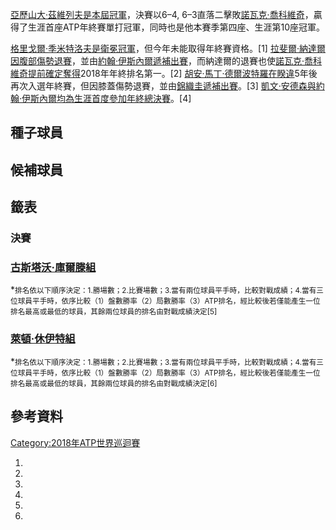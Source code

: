 [亞歷山大·茲維列夫是本屆冠軍](https://zh.wikipedia.org/wiki/亞歷山大·茲維列夫 "wikilink")，決賽以6–4,
6–3直落二擊敗[諾瓦克·喬科維奇](../Page/諾瓦克·喬科維奇.md "wikilink")，贏得了生涯首座ATP年終賽單打冠軍，同時也是他本賽季第四座、生涯第10座冠軍。

[格里戈爾·季米特洛夫是衛冕冠軍](../Page/格里戈爾·季米特洛夫.md "wikilink")，但今年未能取得年終賽資格。\[1\]
[拉斐爾·納達爾因腹部傷勢退賽](https://zh.wikipedia.org/wiki/拉斐爾·納達爾 "wikilink")，並由[約翰·伊斯內爾遞補出賽](../Page/約翰·伊斯內爾.md "wikilink")，而納達爾的退賽也使[諾瓦克·喬科維奇提前確定奪得](../Page/諾瓦克·喬科維奇.md "wikilink")2018年年終排名第一。\[2\]
[胡安·馬丁·德爾波特羅在睽違](../Page/胡安·馬丁·德爾波特羅.md "wikilink")5年後再次入選年終賽，但因膝蓋傷勢退賽，並由[錦織圭遞補出賽](https://zh.wikipedia.org/wiki/錦織圭 "wikilink")。\[3\]
[凱文·安德森與](https://zh.wikipedia.org/wiki/凱文·安德森 "wikilink")[約翰·伊斯內爾均為生涯首度參加年終總決賽](../Page/約翰·伊斯內爾.md "wikilink")。\[4\]

## 種子球員

## 候補球員

## 籤表

### 決賽

### [古斯塔沃·庫爾滕組](https://zh.wikipedia.org/wiki/古斯塔沃·庫爾滕 "wikilink")

\*<small>排名依以下順序決定：1.勝場數；2.比賽場數；3.當有兩位球員平手時，比較對戰成績；4.當有三位球員平手時，依序比較（1）盤數勝率（2）局數勝率（3）ATP排名，經比較後若僅能產生一位排名最高或最低的球員，其餘兩位球員的排名由對戰成績決定\[5\]</small>

### [萊頓·休伊特組](https://zh.wikipedia.org/wiki/萊頓·休伊特 "wikilink")

\*<small>排名依以下順序決定：1.勝場數；2.比賽場數；3.當有兩位球員平手時，比較對戰成績；4.當有三位球員平手時，依序比較（1）盤數勝率（2）局數勝率（3）ATP排名，經比較後若僅能產生一位排名最高或最低的球員，其餘兩位球員的排名由對戰成績決定\[6\]</small>

## 參考資料

[Category:2018年ATP世界巡迴賽](https://zh.wikipedia.org/wiki/Category:2018年ATP世界巡迴賽 "wikilink")

1.
2.
3.
4.
5.
6.
